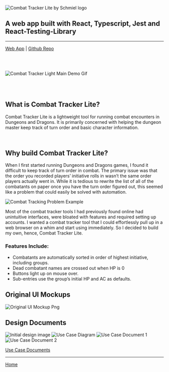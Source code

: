 ![Combat Tracker Lite by Schmiel logo](https://eschmiel.github.io/combatTrackerLiteLogo.svg)

## A web app built with React, Typescript, Jest and React-Testing-Library

---
[Web App](https://combattrackerlite.vercel.app) | [Github Repo](https://github.com/eschmiel/combattrackerlite)

<br/>
<br/>

![Combat Tracker Light Main Demo Gif](https://eschmiel.github.io/ctl-main-demo.gif)

<br/>
<br/>

## What is Combat Tracker Lite?

Combat Tracker Lite is a lightweight tool for running combat encounters in Dungeons and Dragons. It is primarily concerned with helping the dungeon master keep track of turn order and basic character information.

<br/>

## Why build Combat Tracker Lite?

When I first started running Dungeons and Dragons games, I found it difficult to keep track of turn order in combat. The primary issue was that the order you recorded players’ initiative rolls in wasn’t the same order players actually went in. While it is tedious to rewrite the list of all of the combatants on paper once you have the turn order figured out, this seemed like a problem that could easily be solved with automation.

![Combat Tracking Problem Example](https://eschmiel.github.io/trackerProblemExample.png)

Most of the combat tracker tools I had previously found online had unintuitive interfaces, were bloated with features and required setting up accounts. I wanted a combat tracker tool that I could effortlessly pull up in a web browser on a whim and start using immediately. So I decided to build my own, hence, Combat Tracker Lite.

### Features Include:

- Combatants are automatically sorted in order of highest initiative, including groups.
- Dead combatant names are crossed out when HP is 0
- Buttons light up on mouse over.
- Sub-entries use the group’s initial HP and AC as defaults.

## Original UI Mockups

![Original UI Mockup Png](https://eschmiel.github.io/componentPlan.png)

## Design Documents
![Initial design image](https://eschmiel.github.io/ctlInitialPlan.jpg) ![Use Case Diagram](https://eschmiel.github.io/useCaseDiagram.jpg) ![Use Case Document 1](https://eschmiel.github.io/useCase1.jpg) ![Use Case Document 2](https://eschmiel.github.io/useCase2.jpg)

[Use Case Documents](https://drive.google.com/drive/folders/1LLCicvKNLLGgtUmMceHSDGdFvsAByJ8b?usp=sharing)

---
[Home](https://eschmiel.github.io)
